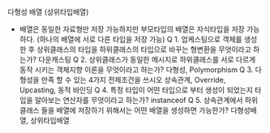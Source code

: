 다형성 배열 (상위타입배열)
- 배열은 동일한 자료형만 저장 가능하지만 부모타입의 배열은 자식타입을 저장 가능하다. (하나의 배열에 서로 다른 타입을 저장 가능)
Q 1. 업케스팅으로 객체를 생성한 후 상위클래스의 타입을 하위클래스의 타입으로 바꾸는 형변환을 무엇이라고 하는가?
	다운캐스팅
Q 2. 상위클래스가 동일한 메시지로 하위클래스를 서로 다르게 동작 시키는 객체지향 이론을 무엇이라고 하는가?
	다형성, Polymorphism
Q 3. 다형성을 만족 할 수 있는 4가지 전제조건을 쓰시오
	상속관계, Override, Upcasting, 동적 바인딩 
Q 4. 특정 타입이 어떤 타입으로 부터 생성이 되었는지 타입을 알아보는 연산자를 무엇이라고 하는가?
	instanceof
Q 5. 상속관계에서 하위클래스 들을 배열에 저장하기 위해서는 어떤 배열을 생성하면 가능한가?
	 다형성배열, 상위타입배열
